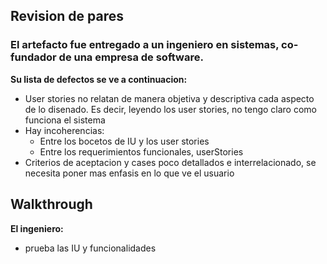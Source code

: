 ## Revision de pares

### El artefacto fue entregado a un ingeniero en sistemas, co-fundador de una empresa de software. 

**Su lista de defectos se ve a continuacion:**
- User stories no relatan de manera objetiva y descriptiva cada aspecto de lo disenado. Es decir, leyendo los user stories, no tengo claro como funciona el sistema
- Hay incoherencias:
    - Entre los bocetos de IU y los user stories
    - Entre los requerimientos funcionales, userStories
- Criterios de aceptacion y cases poco detallados e interrelacionado, se necesita poner mas enfasis en lo que ve el usuario

## Walkthrough

**El ingeniero:** 
- prueba las IU y funcionalidades



